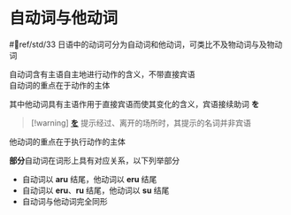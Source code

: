 # 自动词与他动词  
 #📖ref/std/33
日语中的动词可分为自动词和他动词，可类比不及物动词与及物动词  

自动词含有主语自主地进行动作的含义，不带直接宾语  
自动词的重点在于动作的主体  

其中他动词具有主语作用于直接宾语而使其变化的含义，宾语接续助词 **を**  
> [!warning] [**を**](../4.particle/1.basic%20particle/を.md) 提示经过、离开的场所时，其提示的名词并非宾语  

他动词的重点在于执行动作的主体  

**部分**自动词在词形上具有对应关系，以下列举部分  

- 自动词以 **aru** 结尾，他动词以 **eru** 结尾  
- 自动词以 **eru**、**ru** 结尾，他动词以 **su** 结尾  
- 自动词与他动词完全同形  
